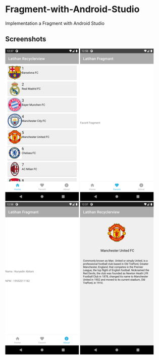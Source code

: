 # Fragment-with-Android-Studio

Implementation a Fragment with Android Studio

## Screenshots

<img src="https://github.com/abugrayhat/RecyclerView-with-android-studio/blob/main/imgView/1.png" width="233" height="483"> <img src="https://github.com/abugrayhat/RecyclerView-with-android-studio/blob/main/imgView/2.png" width="233" height="483"> <img src="https://github.com/abugrayhat/RecyclerView-with-android-studio/blob/main/imgView/3.png" width="233" height="483"> <img src="https://github.com/abugrayhat/RecyclerView-with-android-studio/blob/main/imgView/4.png" width="233" height="483">
